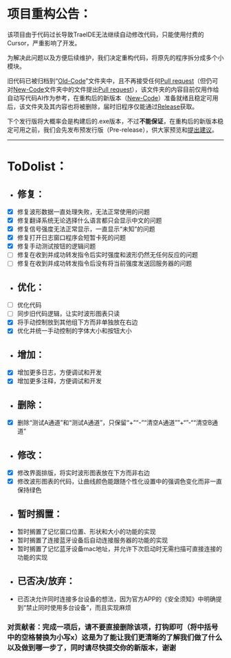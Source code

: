 # 项目重构公告：

该项目由于代码过长导致TraeIDE无法继续自动修改代码，只能使用付费的Cursor，严重影响了开发。

为解决此问题以及方便后续维护，我们决定重构代码，将原先的程序拆分成多个小模块。

旧代码已被归档到“[Old-Code](/Old-Code)”文件夹中，且不再接受任何[Pull request](https://github.com/Jimmy32767255/DG-LAB-V3-SOCKET-To-V2-BLE/compare)（但仍可对[New-Code](/New-Code)文件夹中的文件提出[Pull request](https://github.com/Jimmy32767255/DG-LAB-V3-SOCKET-To-V2-BLE/compare)），该文件夹的内容目前仅用作给自动写代码AI作为参考，在重构后的新版本（[New-Code](/New-Code)）准备就绪且稳定可用后，该文件夹及其内容也将被删除，届时旧程序仅能通过[Release](https://github.com/Jimmy32767255/DG-LAB-V3-SOCKET-To-V2-BLE/releases)获取。

下个发行版将大概率会是构建后的.exe版本，不过**不能保证**，在重构后的新版本稳定可用之前，我们会先发布预发行版（Pre-release），供大家预览和[提出建议](https://github.com/Jimmy32767255/DG-LAB-V3-SOCKET-To-V2-BLE/issues/new/choose)。

---

# ToDolist：

- ## 修复：

- [X] 修复波形数据一直处理失败，无法正常使用的问题
- [X] 修复翻译系统无论选择什么语言都只会显示中文的问题
- [X] 修复信号强度无法正常显示，一直显示“未知”的问题
- [X] 修复打开日志窗口程序会短暂卡死的问题
- [X] 修复手动测试按钮的逻辑问题
- [ ] 修复在收到并成功转发指令后实时强度和波形仍然无任何反应的问题
- [ ] 修复在收到并成功转发指令后没有将当前强度发送回服务器的问题

- ## 优化：

- [ ] 优化代码
- [ ] 同步旧代码逻辑，让实时波形图表只读
- [x] 将手动控制放到其他组下方而非单独放在右边
- [x] 优化并统一手动控制的字体大小和按钮大小

- ## 增加：

- [X] 增加更多日志，方便调试和开发
- [X] 增加更多注释，方便调试和开发

- ## 删除：

- [X] 删除“测试A通道”和“测试A通道”，只保留“+”“-”“清空A通道””+“”-““清空B通道”

- ## 修改：

- [X] 修改界面排版，将实时波形图表放在下方而非右边
- [X] 修改波形图表的代码，让曲线颜色能跟随个性化设置中的强调色变化而非一直保持绿色

- ## 暂时搁置：
- 暂时搁置了记忆窗口位置、形状和大小的功能的实现
- 暂时搁置了连接蓝牙设备后自动连接服务器的功能的实现
- 暂时搁置了记忆蓝牙设备mac地址，并允许下次启动时无需扫描可直接连接的功能的实现
- ## 已否决/放弃：
- 已否决允许同时连接多台设备的想法，因为官方APP的《安全须知》中明确提到“禁止同时使用多台设备”，而且实现麻烦

### 对贡献者：完成一项后，请不要直接删除该项，打钩即可（将中括号中的空格替换为小写x）这是为了能让我们更清晰的了解我们做了什么以及做到哪一步了，同时请尽快提交你的新版本，谢谢
